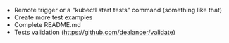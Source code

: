 - Remote trigger or a "kubectl start tests" command (something like that)
- Create more test examples
- Complete README.md
- Tests validation (https://github.com/dealancer/validate)
